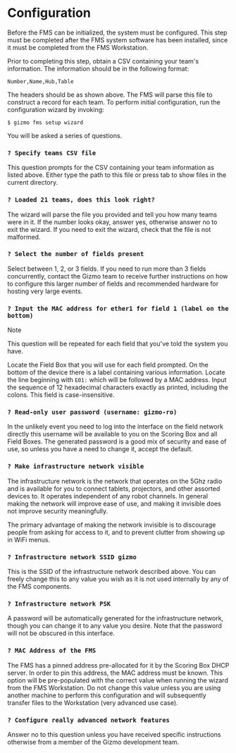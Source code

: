 # Configuration

Before the FMS can be initialized, the system must be configured.
This step must be completed after the FMS system software has been
installed, since it must be completed from the FMS Workstation.

Prior to completing this step, obtain a CSV containing your team's
information.  The information should be in the following format:

```csv
Number,Name,Hub,Table
```

The headers should be as shown above.  The FMS will parse this file to
construct a record for each team.  To perform initial configuration,
run the configuration wizard by invoking:

```
$ gizmo fms setup wizard
```

You will be asked a series of questions.

### `? Specify teams CSV file`

This question prompts for the CSV containing your team information as
listed above.  Either type the path to this file or press tab to show
files in the current directory.

### `? Loaded 21 teams, does this look right?`

The wizard will parse the file you provided and tell you how many
teams were in it.  If the number looks okay, answer yes, otherwise
answer no to exit the wizard.  If you need to exit the wizard, check
that the file is not malformed.

### `? Select the number of fields present`

Select between 1, 2, or 3 fields.  If you need to run more than 3
fields concurrently, contact the Gizmo team to receive further
instructions on how to configure this larger number of fields and
recommended hardware for hosting very large events.

### `? Input the MAC address for ether1 for field 1 (label on the bottom)`

> [!NOTE]
>
> This question will be repeated for each field that you've told the
> system you have.

Locate the Field Box that you will use for each field prompted.  On
the bottom of the device there is a label containing various
information.  Locate the line beginning with `E01:` which will be
followed by a MAC address.  Input the sequence of 12 hexadecimal
characters exactly as printed, including the colons.  This field is
case-insensitive.

### `? Read-only user password (username: gizmo-ro)`

In the unlikely event you need to log into the interface on the field
network directly this username will be available to you on the Scoring
Box and all Field Boxes.  The generated password is a good mix of
security and ease of use, so unless you have a need to change it,
accept the default.

### `? Make infrastructure network visible`

The infrastructure network is the network that operates on the 5Ghz
radio and is available for you to connect tablets, projectors, and
other assorted devices to.  It operates independent of any robot
channels.  In general making the network will improve ease of use, and
making it invisible does not improve security meaningfully.

The primary advantage of making the network invisible is to discourage
people from asking for access to it, and to prevent clutter from
showing up in WiFi menus.

### `? Infrastructure network SSID gizmo`

This is the SSID of the infrastructure network described above.  You
can freely change this to any value you wish as it is not used
internally by any of the FMS components.

### `? Infrastructure network PSK`

A password will be automatically generated for the infrastructure
network, though you can change it to any value you desire.  Note that
the password will not be obscured in this interface.

### `? MAC Address of the FMS`

The FMS has a pinned address pre-allocated for it by the Scoring Box
DHCP server.  In order to pin this address, the MAC address must be
known.  This option will be pre-populated with the correct value when
running the wizard from the FMS Workstation.  Do not change this value
unless you are using another machine to perform this configuration and
will subsequently transfer files to the Workstation (very advanced use
case).

### `? Configure really advanced network features`

Answer no to this question unless you have received specific
instructions otherwise from a member of the Gizmo development team.
